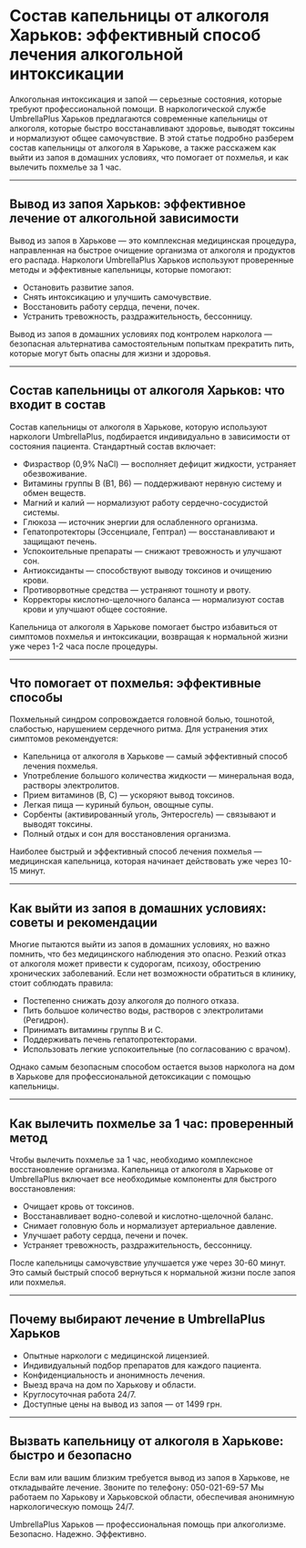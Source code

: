 
# Состав капельницы от алкоголя Харьков: эффективный способ лечения алкогольной интоксикации

Алкогольная интоксикация и запой — серьезные состояния, которые требуют профессиональной помощи. В наркологической службе UmbrellaPlus Харьков предлагаются современные капельницы от алкоголя, которые быстро восстанавливают здоровье, выводят токсины и нормализуют общее самочувствие. В этой статье подробно разберем состав капельницы от алкоголя в Харькове, а также расскажем как выйти из запоя в домашних условиях, что помогает от похмелья, и как вылечить похмелье за 1 час.

***

## Вывод из запоя Харьков: эффективное лечение от алкогольной зависимости

Вывод из запоя в Харькове — это комплексная медицинская процедура, направленная на быстрое очищение организма от алкоголя и продуктов его распада. Наркологи UmbrellaPlus Харьков используют проверенные методы и эффективные капельницы, которые помогают:

* Остановить развитие запоя.
* Снять интоксикацию и улучшить самочувствие.
* Восстановить работу сердца, печени, почек.
* Устранить тревожность, раздражительность, бессонницу.

Вывод из запоя в домашних условиях под контролем нарколога — безопасная альтернатива самостоятельным попыткам прекратить пить, которые могут быть опасны для жизни и здоровья.

***

## Состав капельницы от алкоголя Харьков: что входит в состав

Состав капельницы от алкоголя в Харькове, которую используют наркологи UmbrellaPlus, подбирается индивидуально в зависимости от состояния пациента. Стандартный состав включает:

* Физраствор (0,9% NaCl) — восполняет дефицит жидкости, устраняет обезвоживание.
* Витамины группы B (B1, B6) — поддерживают нервную систему и обмен веществ.
* Магний и калий — нормализуют работу сердечно-сосудистой системы.
* Глюкоза — источник энергии для ослабленного организма.
* Гепатопротекторы (Эссенциале, Гептрал) — восстанавливают и защищают печень.
* Успокоительные препараты — снижают тревожность и улучшают сон.
* Антиоксиданты — способствуют выводу токсинов и очищению крови.
* Противорвотные средства — устраняют тошноту и рвоту.
* Корректоры кислотно-щелочного баланса — нормализуют состав крови и улучшают общее состояние.

Капельница от алкоголя в Харькове помогает быстро избавиться от симптомов похмелья и интоксикации, возвращая к нормальной жизни уже через 1-2 часа после процедуры.

***

## Что помогает от похмелья: эффективные способы

Похмельный синдром сопровождается головной болью, тошнотой, слабостью, нарушением сердечного ритма. Для устранения этих симптомов рекомендуется:

* Капельница от алкоголя в Харькове — самый эффективный способ лечения похмелья.
* Употребление большого количества жидкости — минеральная вода, растворы электролитов.
* Прием витаминов (B, C) — ускоряют вывод токсинов.
* Легкая пища — куриный бульон, овощные супы.
* Сорбенты (активированный уголь, Энтеросгель) — связывают и выводят токсины.
* Полный отдых и сон для восстановления организма.

Наиболее быстрый и эффективный способ лечения похмелья — медицинская капельница, которая начинает действовать уже через 10-15 минут.

***

## Как выйти из запоя в домашних условиях: советы и рекомендации

Многие пытаются выйти из запоя в домашних условиях, но важно помнить, что без медицинского наблюдения это опасно. Резкий отказ от алкоголя может привести к судорогам, психозу, обострению хронических заболеваний. Если нет возможности обратиться в клинику, стоит соблюдать правила:

* Постепенно снижать дозу алкоголя до полного отказа.
* Пить большое количество воды, растворов с электролитами (Регидрон).
* Принимать витамины группы B и C.
* Поддерживать печень гепатопротекторами.
* Использовать легкие успокоительные (по согласованию с врачом).

Однако самым безопасным способом остается вызов нарколога на дом в Харькове для профессиональной детоксикации с помощью капельницы.

***

## Как вылечить похмелье за 1 час: проверенный метод

Чтобы вылечить похмелье за 1 час, необходимо комплексное восстановление организма. Капельница от алкоголя в Харькове от UmbrellaPlus включает все необходимые компоненты для быстрого восстановления:

* Очищает кровь от токсинов.
* Восстанавливает водно-солевой и кислотно-щелочной баланс.
* Снимает головную боль и нормализует артериальное давление.
* Улучшает работу сердца, печени и почек.
* Устраняет тревожность, раздражительность, бессонницу.

После капельницы самочувствие улучшается уже через 30-60 минут. Это самый быстрый способ вернуться к нормальной жизни после запоя или похмелья.

***

## Почему выбирают лечение в UmbrellaPlus Харьков

* Опытные наркологи с медицинской лицензией.
* Индивидуальный подбор препаратов для каждого пациента.
* Конфиденциальность и анонимность лечения.
* Выезд врача на дом по Харькову и области.
* Круглосуточная работа 24/7.
* Доступные цены на вывод из запоя — от 1499 грн.

***

## Вызвать капельницу от алкоголя в Харькове: быстро и безопасно

Если вам или вашим близким требуется вывод из запоя в Харькове, не откладывайте лечение.
 Звоните по телефону: 050-021-69-57
 Мы работаем по Харькову и Харьковской области, обеспечивая анонимную наркологическую помощь 24/7.

UmbrellaPlus Харьков — профессиональная помощь при алкоголизме. Безопасно. Надежно. Эффективно.
